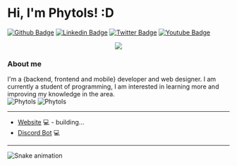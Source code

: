 # Hi, I'm Phytols! :D

[![Github Badge](https://img.shields.io/badge/-Github-000?style=flat-square&logo=Github&logoColor=white&link=https://github.com/devPhytols)](https://github.com/devPhytols)
[![Linkedin Badge](https://img.shields.io/badge/-LinkedIn-blue?style=flat-square&logo=Linkedin&logoColor=white&link=)](#)
[![Twitter Badge](https://img.shields.io/badge/-Twitter-1ca0f1?style=flat-square&labelColor=1ca0f1&logo=twitter&logoColor=white&link=)](#)
[![Youtube Badge](https://img.shields.io/badge/-YouTube-ff0000?style=flat-square&labelColor=ff0000&logo=youtube&logoColor=white&link=)](#)

<p align="center">
    <img src="https://discord.c99.nl/widget/theme-4/786941260971376650.png" />
</p>

### About me
I'm a {backend, frontend and mobile} developer and web designer.
I am currently a student of programming, I am interested in learning more and improving my knowledge in the area.
<br>
    <img src="https://github-readme-stats.vercel.app/api?username=devPhytols&show_icons=true&theme=dark" alt="Phytols" />
    <img src="https://github-readme-stats.vercel.app/api/top-langs/?username=devPhytols&theme=dark" alt="Phytols" />

<hr>

- [Website](https://phytols.tech/) 💻 - building...<br>
- [Discord Bot](https://kosamebot.club/) 💻

<hr>
 
![Snake animation](https://github.com/devPhytols/devPhytols/blob/output/github-contribution-grid-snake.svg)
